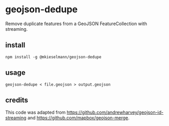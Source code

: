 # geojson-dedupe

Remove duplicate features from a GeoJSON FeatureCollection with streaming.

## install

    npm install -g @mkieselmann/geojson-dedupe

## usage

    geojson-dedupe < file.geojson > output.geojson

## credits

This code was adapted from https://github.com/andrewharvey/geojson-id-streaming and https://github.com/mapbox/geojson-merge.
